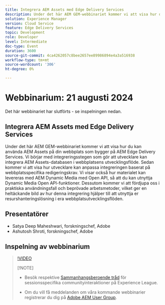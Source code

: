 ```yaml
---
title: Integrera AEM Assets med Edge Delivery Services
description: Under det här AEM GEM-webbinariet kommer vi att visa hur du kan använda AEM Assets på din webbplats som bygger på AEM Edge Delivery Services.  Vi börjar med integreringsstegen som gör att utvecklare kan integrera AEM Assets-databasen i webbplatsens utvecklingsflöde. Sedan kommer vi att visa hur utvecklare kan anpassa integreringen baserat på webbplatsspecifika redigeringskrav. Vi visar också hur materialet kan levereras med AEM Dynamic Media med Open API, så att du kan utnyttja Dynamic Media Open API-funktioner. Dessutom kommer vi att fördjupa oss i praktiska användningsfall och beprövade arbetsmetoder, vilket ger en heltäckande bild av hur denna integrering hjälper till att utnyttja er resurshanteringslösning i era webbplatsutvecklingsflöden.
solution: Experience Manager
version: Cloud Service
feature: Edge Delivery Services
topic: Development
role: Developer
level: Intermediate
doc-type: Event
duration: 3600
source-git-commit: 4ca4262057c8bee2657ee89986894e4a3a516938
workflow-type: tm+mt
source-wordcount: '306'
ht-degree: 0%

---
```


# Webbinarium: 21 augusti 2024

Det här webbinariet har slutförts - se inspelningen nedan.

## Integrera AEM Assets med Edge Delivery Services

Under det här AEM GEM-webbinariet kommer vi att visa hur du kan använda AEM Assets på din webbplats som bygger på AEM Edge Delivery Services.  Vi börjar med integreringsstegen som gör att utvecklare kan integrera AEM Assets-databasen i webbplatsens utvecklingsflöde. Sedan kommer vi att visa hur utvecklare kan anpassa integreringen baserat på webbplatsspecifika redigeringskrav. Vi visar också hur materialet kan levereras med AEM Dynamic Media med Open API, så att du kan utnyttja Dynamic Media Open API-funktioner. Dessutom kommer vi att fördjupa oss i praktiska användningsfall och beprövade arbetsmetoder, vilket ger en heltäckande bild av hur denna integrering hjälper till att utnyttja er resurshanteringslösning i era webbplatsutvecklingsflöden.

## Presentatörer

* Satya Deep Maheshwari, forskningschef, Adobe
* Ashutosh Shroti, forskningschef, Adobe

## Inspelning av webbinarium

>[!VIDEO](https://video.tv.adobe.com/v/3433046/)
>
>[!NOTE]
>
>* Besök respektive [Sammanhangsberoende tråd](https://adobe.ly/4aCz0OE) för sessionsspecifika communityinteraktioner på Experience League.
>
>* Om du vill få meddelanden om våra kommande webbinarier registrerar du dig på [Adobe AEM User Group](https://aem-augs.adobe.com/).
